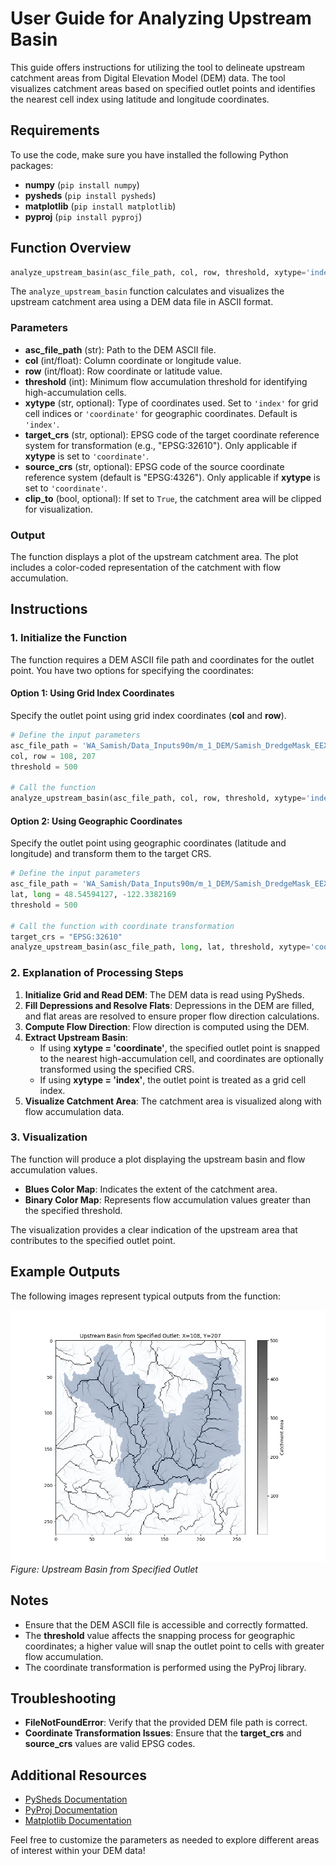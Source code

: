 # User Guide for Analyzing Upstream Basin

This guide offers instructions for utilizing the tool to delineate upstream catchment areas from Digital Elevation Model (DEM) data. The tool visualizes catchment areas based on specified outlet points and identifies the nearest cell index using latitude and longitude coordinates.

## Requirements
To use the code, make sure you have installed the following Python packages:
- **numpy** (`pip install numpy`)
- **pysheds** (`pip install pysheds`)
- **matplotlib** (`pip install matplotlib`)
- **pyproj** (`pip install pyproj`)

## Function Overview

```python
analyze_upstream_basin(asc_file_path, col, row, threshold, xytype='index', target_crs=None, source_crs=None, clip_to=False)
```

The `analyze_upstream_basin` function calculates and visualizes the upstream catchment area using a DEM data file in ASCII format.

### Parameters
- **asc_file_path** (str): Path to the DEM ASCII file.
- **col** (int/float): Column coordinate or longitude value.
- **row** (int/float): Row coordinate or latitude value.
- **threshold** (int): Minimum flow accumulation threshold for identifying high-accumulation cells.
- **xytype** (str, optional): Type of coordinates used. Set to `'index'` for grid cell indices or `'coordinate'` for geographic coordinates. Default is `'index'`.
- **target_crs** (str, optional): EPSG code of the target coordinate reference system for transformation (e.g., "EPSG:32610"). Only applicable if **xytype** is set to `'coordinate'`.
- **source_crs** (str, optional): EPSG code of the source coordinate reference system (default is "EPSG:4326"). Only applicable if **xytype** is set to `'coordinate'`.
- **clip_to** (bool, optional): If set to `True`, the catchment area will be clipped for visualization.

### Output
The function displays a plot of the upstream catchment area. The plot includes a color-coded representation of the catchment with flow accumulation.

## Instructions

### 1. Initialize the Function
The function requires a DEM ASCII file path and coordinates for the outlet point. You have two options for specifying the coordinates:

#### Option 1: Using Grid Index Coordinates
Specify the outlet point using grid index coordinates (**col** and **row**).

```python
# Define the input parameters
asc_file_path = 'WA_Samish/Data_Inputs90m/m_1_DEM/Samish_DredgeMask_EEX.asc'
col, row = 108, 207
threshold = 500

# Call the function
analyze_upstream_basin(asc_file_path, col, row, threshold, xytype='index')
```

#### Option 2: Using Geographic Coordinates
Specify the outlet point using geographic coordinates (latitude and longitude) and transform them to the target CRS.

```python
# Define the input parameters
asc_file_path = 'WA_Samish/Data_Inputs90m/m_1_DEM/Samish_DredgeMask_EEX.asc'
lat, long = 48.54594127, -122.3382169
threshold = 500

# Call the function with coordinate transformation
target_crs = "EPSG:32610"
analyze_upstream_basin(asc_file_path, long, lat, threshold, xytype='coordinate', target_crs=target_crs)
```

### 2. Explanation of Processing Steps

1. **Initialize Grid and Read DEM**: The DEM data is read using PySheds.
2. **Fill Depressions and Resolve Flats**: Depressions in the DEM are filled, and flat areas are resolved to ensure proper flow direction calculations.
3. **Compute Flow Direction**: Flow direction is computed using the DEM.
4. **Extract Upstream Basin**:
   - If using **xytype = 'coordinate'**, the specified outlet point is snapped to the nearest high-accumulation cell, and coordinates are optionally transformed using the specified CRS.
   - If using **xytype = 'index'**, the outlet point is treated as a grid cell index.
5. **Visualize Catchment Area**: The catchment area is visualized along with flow accumulation data.

### 3. Visualization
The function will produce a plot displaying the upstream basin and flow accumulation values.

- **Blues Color Map**: Indicates the extent of the catchment area.
- **Binary Color Map**: Represents flow accumulation values greater than the specified threshold.

The visualization provides a clear indication of the upstream area that contributes to the specified outlet point.

## Example Outputs

The following images represent typical outputs from the function:

![Upstream Basin from Specified Outlet](img/Figure_1.png)  
*Figure: Upstream Basin from Specified Outlet*

## Notes
- Ensure that the DEM ASCII file is accessible and correctly formatted.
- The **threshold** value affects the snapping process for geographic coordinates; a higher value will snap the outlet point to cells with greater flow accumulation.
- The coordinate transformation is performed using the PyProj library.

## Troubleshooting
- **FileNotFoundError**: Verify that the provided DEM file path is correct.
- **Coordinate Transformation Issues**: Ensure that the **target_crs** and **source_crs** values are valid EPSG codes.

## Additional Resources
- [PySheds Documentation](https://pysheds.readthedocs.io/)
- [PyProj Documentation](https://pyproj4.github.io/pyproj/)
- [Matplotlib Documentation](https://matplotlib.org/stable/contents.html)

Feel free to customize the parameters as needed to explore different areas of interest within your DEM data!

